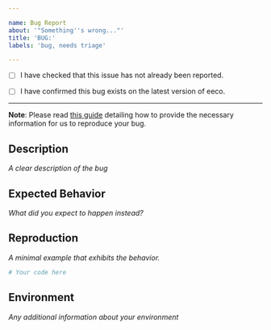 ```yaml
---

name: Bug Report
about: '"Something''s wrong..."'
title: 'BUG:'
labels: 'bug, needs triage'

---
```


- [ ] I have checked that this issue has not already been reported.

- [ ] I have confirmed this bug exists on the latest version of eeco.

---

**Note**: Please read [this guide](https://matthewrocklin.com/blog/work/2018/02/28/minimal-bug-reports) detailing how to provide the necessary information for us to reproduce your bug.

## Description
*A clear description of the bug*

## Expected Behavior
*What did you expect to happen instead?*

## Reproduction
*A minimal example that exhibits the behavior.*

```python
# Your code here

```

## Environment
*Any additional information about your environment*
